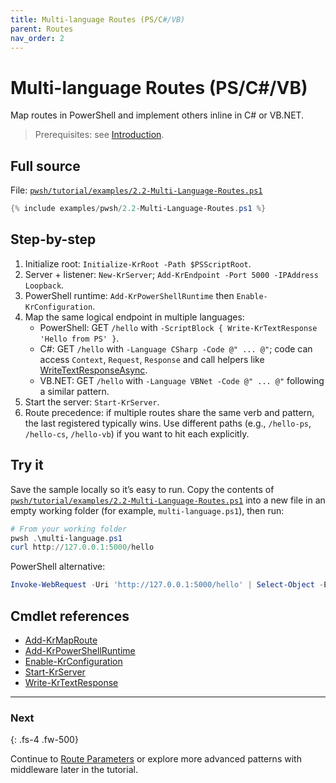```yaml
---
title: Multi-language Routes (PS/C#/VB)
parent: Routes
nav_order: 2
---
```


# Multi-language Routes (PS/C#/VB)

Map routes in PowerShell and implement others inline in C# or VB.NET.

> Prerequisites: see [Introduction][Introduction].

## Full source

File: [`pwsh/tutorial/examples/2.2-Multi-Language-Routes.ps1`][2.2-Multi-Language-Routes.ps1]

```powershell
{% include examples/pwsh/2.2-Multi-Language-Routes.ps1 %}
```

## Step-by-step

1. Initialize root: `Initialize-KrRoot -Path $PSScriptRoot`.
2. Server + listener: `New-KrServer`; `Add-KrEndpoint -Port 5000 -IPAddress Loopback`.
3. PowerShell runtime: `Add-KrPowerShellRuntime` then `Enable-KrConfiguration`.
4. Map the same logical endpoint in multiple languages:
    - PowerShell: GET `/hello` with `-ScriptBlock { Write-KrTextResponse 'Hello from PS' }`.
    - C#: GET `/hello` with `-Language CSharp -Code @" ... @"`; code can access `Context`, `Request`, `Response` and call helpers like [WriteTextResponseAsync][WriteTextResponseAsync].
    - VB.NET: GET `/hello` with `-Language VBNet -Code @" ... @"` following a similar pattern.
5. Start the server: `Start-KrServer`.
6. Route precedence: if multiple routes share the same verb and pattern, the last
    registered typically wins. Use different paths (e.g., `/hello-ps`, `/hello-cs`,
    `/hello-vb`) if you want to hit each explicitly.

## Try it

Save the sample locally so it’s easy to run. Copy the contents of
[`pwsh/tutorial/examples/2.2-Multi-Language-Routes.ps1`][2.2-Multi-Language-Routes.ps1]
into a new file in an empty working folder (for example, `multi-language.ps1`), then run:

```powershell
# From your working folder
pwsh .\multi-language.ps1
curl http://127.0.0.1:5000/hello
```

PowerShell alternative:

```powershell
Invoke-WebRequest -Uri 'http://127.0.0.1:5000/hello' | Select-Object -ExpandProperty Content
```

## Cmdlet references

- [Add-KrMapRoute][Add-KrMapRoute]
- [Add-KrPowerShellRuntime][Add-KrPowerShellRuntime]
- [Enable-KrConfiguration][Enable-KrConfiguration]
- [Start-KrServer][Start-KrServer]
- [Write-KrTextResponse][Write-KrTextResponse]

---

### Next

{: .fs-4 .fw-500}

Continue to [Route Parameters][Next] or explore more advanced patterns with middleware later in the tutorial.

[2.2-Multi-Language-Routes.ps1]: /pwsh/tutorial/examples/2.2-Multi-Language-Routes.ps1
[Add-KrMapRoute]: /pwsh/cmdlets/Add-KrMapRoute
[Add-KrPowerShellRuntime]: /pwsh/cmdlets/Add-KrPowerShellRuntime
[Enable-KrConfiguration]: /pwsh/cmdlets/Enable-KrConfiguration
[Start-KrServer]: /pwsh/cmdlets/Start-KrServer
[Write-KrTextResponse]: /pwsh/cmdlets/Write-KrTextResponse
[WriteTextResponseAsync]: /cs/api/Kestrun.Models/KestrunResponse/WriteTextResponseAsync
[Next]: ./3.Route-Parameters
[Introduction]: ../1.introduction/index#prerequisites
